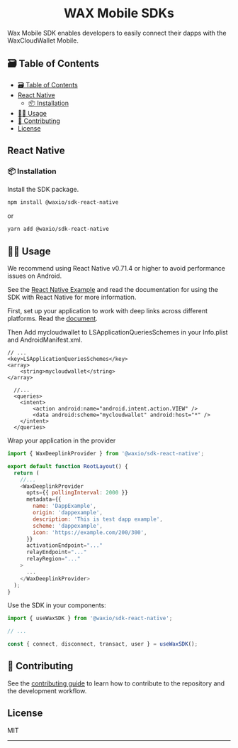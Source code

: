 <h1 align="center">
  <br>
    WAX Mobile SDKs
  <br>
</h1>

Wax Mobile SDK enables developers to easily connect their dapps with the WaxCloudWallet Mobile.

## 🗃️ Table of Contents

- [🗃️ Table of Contents](#️-table-of-contents)
- [React Native](#react-native)
  - [📦 Installation](#-installation)
- [🧑‍💻 Usage](#-usage)
- [💎 Contributing](#-contributing)
- [License](#license)

## React Native

### 📦 Installation

Install the SDK package.

```sh
npm install @waxio/sdk-react-native
```

or

```sh
yarn add @waxio/sdk-react-native
```

## 🧑‍💻 Usage

We recommend using React Native v0.71.4 or higher to avoid performance issues on Android.

See the [React Native Example](./packages/example/README.md) and read the documentation for using the SDK with React Native for more information.

First, set up your application to work with deep links across different platforms. Read the [document](https://reactnavigation.org/docs/deep-linking/).

Then Add mycloudwallet to LSApplicationQueriesSchemes in your Info.plist and AndroidManifest.xml.

```
// ...
<key>LSApplicationQueriesSchemes</key>
<array>
    <string>mycloudwallet</string>
</array>
```

```
  //...
  <queries>
    <intent>
        <action android:name="android.intent.action.VIEW" />
        <data android:scheme="mycloudwallet" android:host="*" />
    </intent>
  </queries>
```

Wrap your application in the provider

```js
import { WaxDeeplinkProvider } from '@waxio/sdk-react-native';

export default function RootLayout() {
  return (
    //...
    <WaxDeeplinkProvider
      opts={{ pollingInterval: 2000 }}
      metadata={{
        name: 'DappExample',
        origin: 'dappexample',
        description: 'This is test dapp example',
        scheme: 'dappexample',
        icon: 'https://example.com/200/300',
      }}
      activationEndpoint="..."
      relayEndpoint="..."
      relayRegion="..."
    >
      ...
    </WaxDeeplinkProvider>
  );
}
```

Use the SDK in your components:

```js
import { useWaxSDK } from '@waxio/sdk-react-native';

// ...

const { connect, disconnect, transact, user } = useWaxSDK();
```

## 💎 Contributing

See the [contributing guide](CONTRIBUTING.md) to learn how to contribute to the repository and the development workflow.

## License

MIT

---
